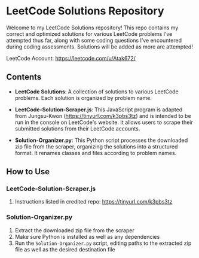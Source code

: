# LeetCode Solutions Repository

Welcome to my LeetCode Solutions repository! This repo contains my correct and optimized solutions for various LeetCode problems I’ve attempted thus far, along with some coding questions I’ve encountered during coding assessments. Solutions will be added as more are attempted!

LeetCode Account: https://leetcode.com/u/Atak672/

## Contents

- **LeetCode Solutions**: A collection of solutions to various LeetCode problems. Each solution is organized by problem name.
  
- **LeetCode-Solution-Scraper.js**: This JavaScript program is adapted from Jungsu-Kwon (https://tinyurl.com/k3pbs3tz) and is intended to be run in the console on LeetCode's website. It allows users to scrape their submitted solutions from their LeetCode accounts.

- **Solution-Organizer.py**: This Python script processes the downloaded zip file from the scraper, organizing the solutions into a structured format. It renames classes and files according to problem names.

## How to Use

### LeetCode-Solution-Scraper.js
1. Instructions listed in credited repo: https://tinyurl.com/k3pbs3tz

### Solution-Organizer.py
1. Extract the downloaded zip file from the scraper
2. Make sure Python is installed as well as any dependencies
3. Run the `Solution-Organizer.py` script, editing paths to the extracted zip file as well as the desired destination file